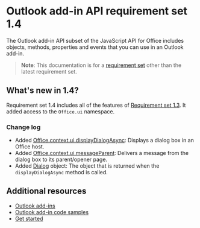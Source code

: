 # Outlook add-in API requirement set 1.4

The Outlook add-in API subset of the JavaScript API for Office includes objects, methods, properties and events that you can use in an Outlook add-in.

> **Note**: This documentation is for a [requirement set](/javascript/office/requirement-sets/outlook-api-requirement-sets) other than the latest requirement set.

## What's new in 1.4?

Requirement set 1.4 includes all of the features of [Requirement set 1.3](../requirement-set-1.3/index.md). It added access to the `Office.ui` namespace.

### Change log

- Added [Office.context.ui.displayDialogAsync](../../shared/officeui.displaydialogasync.md): Displays a dialog box in an Office host.
- Added [Office.context.ui.messageParent](../../shared/officeui.messageparent.md): Delivers a message from the dialog box to its parent/opener page.
- Added [Dialog](../../shared/officeui.dialog.md) object: The object that is returned when the `displayDialogAsync` method is called.

## Additional resources

- [Outlook add-ins](https://docs.microsoft.com/outlook/add-ins/)
- [Outlook add-in code samples](https://developer.microsoft.com/outlook/gallery/?filterBy=Outlook,Samples,Add-ins)
- [Get started](https://docs.microsoft.com/outlook/add-ins/quick-start)